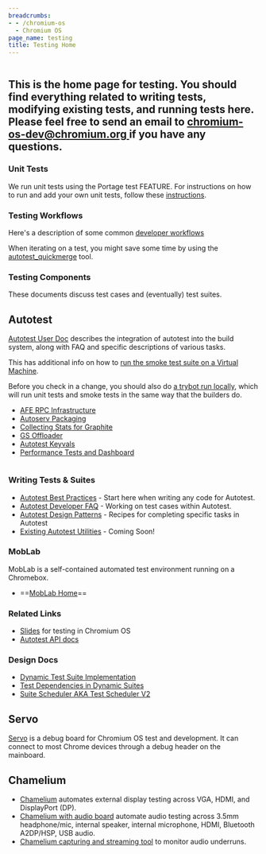 ```yaml
---
breadcrumbs:
- - /chromium-os
  - Chromium OS
page_name: testing
title: Testing Home
---
```


<div class="two-column-container">
<div class="column">

## This is the home page for testing. You should find everything related to writing tests, modifying existing tests, and running tests here. Please feel free to send an email to [chromium-os-dev@chromium.org ](mailto:chromium-os-dev@chromium.org)if you have any questions.

### Unit Tests

We run unit tests using the Portage test FEATURE. For instructions on how to run
and add your own unit tests, follow these
[instructions](/chromium-os/developer-library/guides/testing/running-unit-tests/).

### Testing Workflows

Here's a description of some common [developer
workflows](/chromium-os/testing/common-testing-workflows)

When iterating on a test, you might save some time by using the
[autotest_quickmerge](/system/errors/NodeNotFound) tool.

### **Testing Components**

These documents discuss test cases and (eventually) test suites.

## Autotest

[Autotest User Doc](/chromium-os/testing/autotest-user-doc) describes the
integration of autotest into the build system, along with FAQ and specific
descriptions of various tasks.

This has additional info on how to [run the smoke test suite on a Virtual
Machine](/chromium-os/testing/running-smoke-suite-on-a-vm-image).

Before you check in a change, you should also do [a trybot run
locally](/chromium-os/build/local-trybot-documentation), which will run unit
tests and smoke tests in the same way that the builders do.

*   [AFE RPC
            Infrastructure](/chromium-os/testing/afe-rpc-infrastructure)
*   [Autoserv Packaging](/chromium-os/testing/autoserv-packaging)
*   [Collecting Stats for
            Graphite](/chromium-os/testing/collecting-stats-for-graphite)
*   [GS Offloader](/chromium-os/testing/gs-offloader)
*   [Autotest Keyvals](/chromium-os/testing/autotest-keyvals)
*   [Performance Tests and Dashboard](/chromium-os/testing/perf-data)

</div>
<div class="column">

### Writing Tests & Suites

*   [Autotest Best
            Practices](https://chromium.googlesource.com/chromiumos/third_party/autotest/+/HEAD/docs/best-practices.md)
            - Start here when writing any code for Autotest.
*   [Autotest Developer
            FAQ](/chromium-os/testing/autotest-developer-faq) - Working on test
            cases within Autotest.
*   [Autotest Design
            Patterns](/chromium-os/testing/autotest-design-patterns) - Recipes
            for completing specific tasks in Autotest
*   [Existing Autotest
            Utilities](/chromium-os/testing/existing-autotest-utilities) -
            Coming Soon!

### MobLab

MobLab is a self-contained automated test environment running on a Chromebox.

*   ==[MobLab Home](/chromium-os/testing/moblab)==

### Related Links

*   [Slides](https://docs.google.com/present/edit?id=0AXd3jph7Jzc6ZGQ4NjI1el8waGszOXZwZmI)
            for testing in Chromium OS
*   [Autotest API
            docs](https://github.com/autotest/autotest/wiki/TestDeveloper)

### Design Docs

*   [Dynamic Test Suite
            Implementation](/chromium-os/testing/dynamic-test-suites)
*   [Test Dependencies in Dynamic
            Suites](/chromium-os/testing/test-dependencies-in-dynamic-suites)
*   [Suite Scheduler AKA Test Scheduler
            V2](/chromium-os/testing/suite_scheduler-1)

## Servo

[Servo](https://chromium.googlesource.com/chromiumos/third_party/hdctools/+/HEAD/docs/servo.md) is a debug board for Chromium OS test and development. It can connect to
most Chrome devices through a debug header on the mainboard.

## Chamelium

*   [Chamelium](/chromium-os/testing/chamelium) automates external
            display testing across VGA, HDMI, and DisplayPort (DP).
*   [Chamelium with audio
            board](/chromium-os/testing/chamelium-audio-board) automate audio
            testing across 3.5mm headphone/mic, internal speaker, internal
            microphone, HDMI, Bluetooth A2DP/HSP, USB audio.
*   [Chamelium capturing and streaming
            tool](/chromium-os/testing/chamelium-audio-streaming) to monitor
            audio underruns.

</div>
</div>

